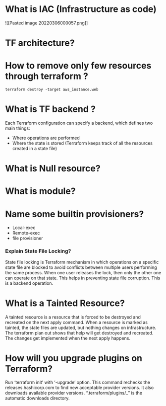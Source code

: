 # What is IAC (Infrastructure as code)

![[Pasted image 20220306000057.png]]
# TF architecture?
# How to remove only few resources through terraform ?
`terraform destroy -target aws_instance.web`

# What is TF backend ?
Each Terraform configuration can specify a backend, which defines two main things:
-   Where operations are performed 
-   Where the state is stored (Terraform keeps track of all the resources created in a state file)

# What is Null resource?
# What is module?
# Name some builtin provisioners?
- Local-exec
- Remote-exec
- file provisioner

### Explain State File Locking?
State file locking is Terraform mechanism in which operations on a specific state file are blocked to avoid conflicts between multiple users performing the same process. When one user releases the lock, then only the other one can operate on that state. This helps in preventing state file corruption. This is a backend operation.

# What is a Tainted Resource?
A tainted resource is a resource that is forced to be destroyed and recreated on the next apply command. When a resource is marked as tainted, the state files are updated, but nothing changes on infrastructure. The terraform plan out shows that help will get destroyed and recreated. The changes get implemented when the next apply happens.

# How will you upgrade plugins on Terraform?
Run ‘terraform init’ with ‘-upgrade’ option. This command rechecks the releases.hashicorp.com to find new acceptable provider versions. It also downloads available provider versions. “.terraform/plugins/<OS>_<ARCH>” is the automatic downloads directory.